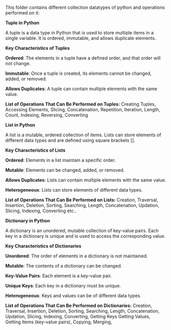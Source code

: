 This folder contains different collection datatypes of python and operations performed on it:

**Tuple in Python**

A tuple is a data type in Python that is used to store multiple items in a single variable. It is ordered, immutable, and allows duplicate elements.

**Key Characteristics of Tuples**

**Ordered**: The elements in a tuple have a defined order, and that order will not change.

**Immutable**: Once a tuple is created, its elements cannot be changed, added, or removed.

**Allows Duplicates**: A tuple can contain multiple elements with the same value.

**List of Operations That Can Be Performed on Tuples:**
Creating Tuples, Accessing Elements, Slicing, Concatenation, Repetition, Iteration, Length, Count, Indexing, Reversing, Converting

**List in Python**

A list is a mutable, ordered collection of items. Lists can store elements of different data types and are defined using square brackets [].

**Key Characteristics of Lists**

**Ordered**: Elements in a list maintain a specific order.

**Mutable**: Elements can be changed, added, or removed.

**Allows Duplicates**: Lists can contain multiple elements with the same value.

**Heterogeneous**: Lists can store elements of different data types.

**List of Operations That Can Be Performed on Lists:**
Creation, Traversal, Insertion, Deletion, Sorting, Searching, Length, Concatenation, Updation, Slicing, Indexing, Converting etc..

**Dictionary in Python**

A dictionary is an unordered, mutable collection of key-value pairs. Each key in a dictionary is unique and is used to access the corresponding value.

**Key Characteristics of Dictionaries**

**Unordered**: The order of elements in a dictionary is not maintained.

**Mutable**: The contents of a dictionary can be changed.

**Key-Value Pairs**: Each element is a key-value pair.

**Unique Keys**: Each key in a dictionary must be unique.

**Heterogeneous**: Keys and values can be of different data types.

**List of Operations That Can Be Performed on Dictionaries:**
Creation, Traversal, Insertion, Deletion, Sorting, Searching, Length, Concatenation, Updation, Slicing, Indexing, Converting, Getting Keys
Getting Values, Getting Items (key-value pairs), Copying, Merging, 
